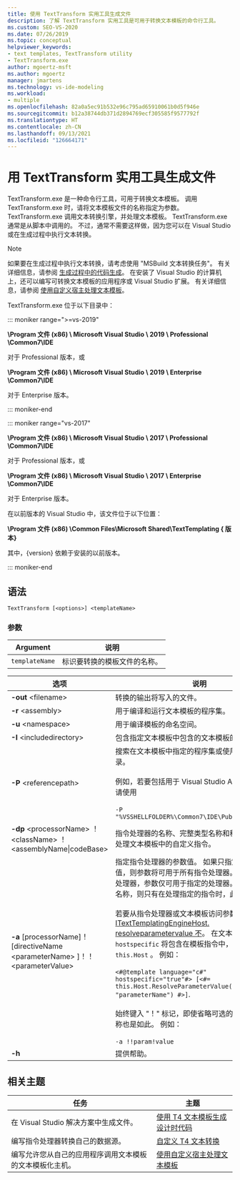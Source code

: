```yaml
---
title: 使用 TextTransform 实用工具生成文件
description: 了解 TextTransform 实用工具是可用于转换文本模板的命令行工具。
ms.custom: SEO-VS-2020
ms.date: 07/26/2019
ms.topic: conceptual
helpviewer_keywords:
- text templates, TextTransform utility
- TextTransform.exe
author: mgoertz-msft
ms.author: mgoertz
manager: jmartens
ms.technology: vs-ide-modeling
ms.workload:
- multiple
ms.openlocfilehash: 82a0a5ec91b532e96c795ad65910061b0d5f946e
ms.sourcegitcommit: b12a38744db371d2894769ecf305585f9577792f
ms.translationtype: HT
ms.contentlocale: zh-CN
ms.lasthandoff: 09/13/2021
ms.locfileid: "126664171"
---
```

# <a name="generate-files-with-the-texttransform-utility"></a>用 TextTransform 实用工具生成文件

TextTransform.exe 是一种命令行工具，可用于转换文本模板。 调用 TextTransform.exe 时，请将文本模板文件的名称指定为参数。 TextTransform.exe 调用文本转换引擎，并处理文本模板。 TextTransform.exe 通常是从脚本中调用的。 不过，通常不需要这样做，因为您可以在 Visual Studio 或在生成过程中执行文本转换。

> [!NOTE]
> 如果要在生成过程中执行文本转换，请考虑使用 "MSBuild 文本转换任务"。 有关详细信息，请参阅 [生成过程中的代码生成](../modeling/code-generation-in-a-build-process.md)。 在安装了 Visual Studio 的计算机上，还可以编写可转换文本模板的应用程序或 Visual Studio 扩展。 有关详细信息，请参阅 [使用自定义宿主处理文本模板](../modeling/processing-text-templates-by-using-a-custom-host.md)。

TextTransform.exe 位于以下目录中：

::: moniker range=">=vs-2019"

**\Program 文件 (x86) \ Microsoft Visual Studio \ 2019 \ Professional \Common7\IDE**

对于 Professional 版本，或

**\Program 文件 (x86) \ Microsoft Visual Studio \ 2019 \ Enterprise \Common7\IDE**

对于 Enterprise 版本。

::: moniker-end

::: moniker range="vs-2017"

**\Program 文件 (x86) \ Microsoft Visual Studio \ 2017 \ Professional \Common7\IDE**

对于 Professional 版本，或

**\Program 文件 (x86) \ Microsoft Visual Studio \ 2017 \ Enterprise \Common7\IDE**

对于 Enterprise 版本。

在以前版本的 Visual Studio 中，该文件位于以下位置：

**\Program 文件 (x86) \Common Files\Microsoft Shared\TextTemplating \{ 版本}**

其中，{version} 依赖于安装的以前版本。

::: moniker-end

## <a name="syntax"></a>语法

```
TextTransform [<options>] <templateName>
```

### <a name="parameters"></a>参数

|**Argument**|**说明**|
|-|-|
|`templateName`|标识要转换的模板文件的名称。|

|**选项**|**说明**|
|-|-|
|**-out** \<filename>|转换的输出将写入的文件。|
|**-r** \<assembly>|用于编译和运行文本模板的程序集。|
|**-u** \<namespace>|用于编译模板的命名空间。|
|**-I** \<includedirectory>|包含指定文本模板中包含的文本模板的目录。|
|**-P** \<referencepath>|搜索在文本模板中指定的程序集或使用 **-r** 选项的目录。<br /><br /> 例如，若要包括用于 Visual Studio API 的程序集，请使用<br /><br /> `-P "%VSSHELLFOLDER%\Common7\IDE\PublicAssemblies"`|
|**-dp** \<processorName> ！ \<className> ！\<assemblyName&#124;codeBase>|指令处理器的名称、完整类型名称和程序集，可用于处理文本模板中的自定义指令。|
|**-a** [processorName]！[directiveName \<parameterName> ]！！\<parameterValue>|指定指令处理器的参数值。 如果只指定参数名称和值，则参数将可用于所有指令处理器。 如果指定指令处理器，参数仅可用于指定的处理器。 如果指定指令名称，则只有在处理指定的指令时，此参数才可用。<br /><br /> 若要从指令处理器或文本模板访问参数值，请使用 [ITextTemplatingEngineHost. resolveparametervalue 不](/previous-versions/visualstudio/visual-studio-2012/bb126369\(v\=vs.110\))。 在文本模板中， `hostspecific` 将包含在模板指令中，并在上调用消息 `this.Host` 。 例如：<br /><br /> `<#@template language="c#" hostspecific="true"#> [<#= this.Host.ResolveParameterValue("", "", "parameterName") #>]`.<br /><br /> 始终键入 "！" 标记，即使省略可选的处理器和指令名称也是如此。 例如：<br /><br /> `-a !!param!value`|
|**-h**|提供帮助。|

## <a name="related-topics"></a>相关主题

|任务|主题|
|-|-|
|在 Visual Studio 解决方案中生成文件。|[使用 T4 文本模板生成设计时代码](../modeling/design-time-code-generation-by-using-t4-text-templates.md)|
|编写指令处理器转换自己的数据源。|[自定义 T4 文本转换](../modeling/customizing-t4-text-transformation.md)|
|编写允许您从自己的应用程序调用文本模板的文本模板化主机。|[使用自定义宿主处理文本模板](../modeling/processing-text-templates-by-using-a-custom-host.md)|
